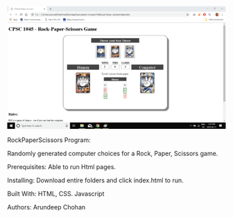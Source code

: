 ![Screenshot](https://github.com/ArundeepChohan/Summary/blob/master/RockPaperScissors.png)

RockPaperScissors Program: 

Randomly generated computer choices for a Rock, Paper, Scissors game.

Prerequisites:
Able to run Html pages.

Installing:
Download entire folders and click index.html to run.

Built With:
HTML, CSS. Javascript

Authors:
Arundeep Chohan

